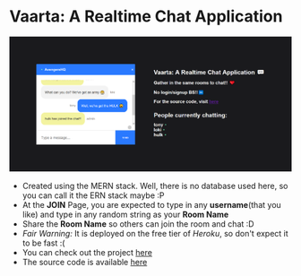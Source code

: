 # Vaarta: A Realtime Chat Application

![A snippet of the Vaarta Chat Application](https://github.com/hinduBale/hinduBale.github.io/blob/master/vaarta.PNG)

* Created using the MERN stack. Well, there is no database used here, so you can call it the ERN stack maybe :P
* At the **JOIN** Page, you are expected to type in any **username**(that you like) and type in any random string as your **Room Name**
* Share the **Room Name** so others can join the room and chat :D
* *Fair Warning:* It is deployed on the free tier of *Heroku*, so don't expect it to be fast :(
* You can check out the project [here](https://vaarta.netlify.app/#/) 
* The source code is available [here](https://github.com/hinduBale/HeadwigAndNagini)
